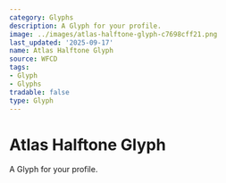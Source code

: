 ```yaml
---
category: Glyphs
description: A Glyph for your profile.
image: ../images/atlas-halftone-glyph-c7698cff21.png
last_updated: '2025-09-17'
name: Atlas Halftone Glyph
source: WFCD
tags:
- Glyph
- Glyphs
tradable: false
type: Glyph
---
```


# Atlas Halftone Glyph

A Glyph for your profile.

